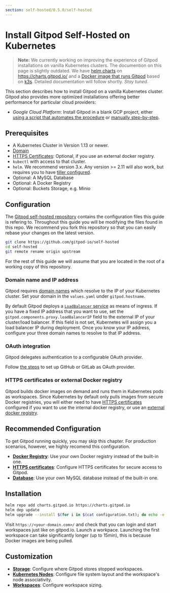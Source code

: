 ```yaml
---
section: self-hosted/0.5.0/self-hosted
---
```


# Install Gitpod Self-Hosted on Kubernetes

> **Note:** We currently working on improving the experience of Gitpod installations on vanilla Kubernetes clusters. The documention on this page is slightly outdated. We have [helm charts](https://github.com/gitpod-io/gitpod/tree/master/chart) on https://charts.gitpod.io/ and a [Docker image that runs Gitpod](https://github.com/gitpod-io/gitpod/tree/master/install/docker/examples) based on [k3s](https://k3s.io/). Detailed documentation will follow shortly. _Stay tuned._

This section describes how to install Gitpod on a vanilla Kubernetes cluster.
Gitpod also provides more optimized installations offering better performance for particular cloud providers:

- _Google Cloud Platform_: Install Gitpod in a blank GCP project, either [using a script that automates the procedure](../install-on-gcp-script/) or [manually step-by-step](../install-on-gcp-manual/).

## Prerequisites

- A Kubernetes Cluster in Version 1.13 or newer.
- [Domain](../domain)
- [HTTPS Certificates](../https-certs): Optional, if you use an external docker registry.
- `kubectl` with access to that cluster.
- `helm`. We recommend version 3.x. Any version >= 2.11 will also work, but requires you to have [tiller configured](../helm-2x/).
- Optional: A MySQL Database
- Optional: A Docker Registry
- Optional: Buckets Storage, e.g. Minio

## Configuration

The [Gitpod self-hosted repository](https://github.com/gitpod-io/self-hosted) contains the configuration files this guide is refering to.
Throughout this guide you will be modifying the files found in this repo.
We recommend you fork this repository so that you can easily rebase your changes on the latest version.

```bash
git clone https://github.com/gitpod-io/self-hosted
cd self-hosted
git remote rename origin upstream
```

For the rest of this guide we will assume that you are located in the root of a working copy of this repository.

### Domain name and IP address

Gitpod requires [domain names](../domain/) which resolve to the IP of your Kubernetes cluster.
Set your domain in the `values.yaml` under `gitpod.hostname`.

By default Gitpod deploys a [`LoadBalancer` service](https://kubernetes.io/docs/concepts/services-networking/service/#loadbalancer) as means of ingress.
If you have a fixed IP address that you want to use, set the `gitpod.components.proxy.loadBalancerIP` field to the external IP of your cluster/load balancer.
If this field is not set, Kubernetes will assign you a load balancer IP during deployment.
Once you know your IP address, configure your three domain names to resolve to that IP address.

### OAuth integration

Gitpod delegates authentication to a configurable OAuth provider.

Follow [the steps](../oauth/) to set up GitHub or GitLab as OAuth provider.

### HTTPS certificates or external Docker registry

Gitpod builds docker images on demand and runs them in Kubernetes pods as workspaces.
Since Kubernetes by default only pulls images from secure Docker registries,
you will either need to have [HTTPS certificates](../https-certs/) configured if you want to use the internal docker registry,
or use an [external docker registry](../docker-registry/).

## Recommended Configuration

To get Gitpod running quickly, you may skip this chapter.
For production scenarios, however, we highly recomend this configuration.

- [**Docker Registry**](../docker-registry/): Use your own Docker registry instead of the built-in one.
- [**HTTPS certificates**](../https-certs/): Configure HTTPS certificates for secure access to Gitpod.
- [**Database**](../database/): Use your own MySQL database instead of the built-in one.

## Installation

```bash
helm repo add charts.gitpod.io https://charts.gitpod.io
helm dep update
helm upgrade --install $(for i in $(cat configuration.txt); do echo -e "-f $i"; done) gitpod .
```

Visit `https://<your-domain.com>/` and check that you can login and start workspaces just like on gitpod.io.
Launch a workpace. Launching the first workspace can take significantly longer (up to 15min), this is because Docker images are being pulled.

## Customization

- [**Storage**](../storage/): Configure where Gitpod stores stopped workspaces.
- [**Kubernetes Nodes**](../nodes/): Configure file system layout and the workspace's node associativity.
- [**Workspaces**](../workspaces/): Configure workspace sizing.
